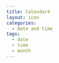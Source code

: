 ```yaml
---
title: Calendar4
layout: icon
categories:
  - Date and time
tags:
  - date
  - time
  - month
---
```

